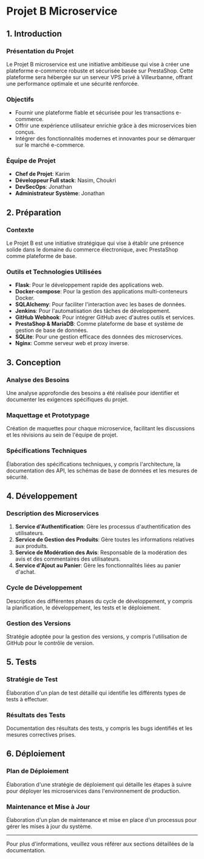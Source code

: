 # Projet B Microservice

## 1. Introduction

### Présentation du Projet
Le Projet B microservice est une initiative ambitieuse qui vise à créer une plateforme e-commerce robuste et sécurisée basée sur PrestaShop. Cette plateforme sera hébergée sur un serveur VPS privé à Villeurbanne, offrant une performance optimale et une sécurité renforcée.

### Objectifs
- Fournir une plateforme fiable et sécurisée pour les transactions e-commerce.
- Offrir une expérience utilisateur enrichie grâce à des microservices bien conçus.
- Intégrer des fonctionnalités modernes et innovantes pour se démarquer sur le marché e-commerce.

### Équipe de Projet
- **Chef de Projet**: Karim
- **Développeur Full stack**: Nasim, Choukri
- **DevSecOps**: Jonathan
- **Administrateur Système**: Jonathan

## 2. Préparation

### Contexte
Le Projet B est une initiative stratégique qui vise à établir une présence solide dans le domaine du commerce électronique, avec PrestaShop comme plateforme de base.

### Outils et Technologies Utilisées
- **Flask**: Pour le développement rapide des applications web.
- **Docker-compose**: Pour la gestion des applications multi-conteneurs Docker.
- **SQLAlchemy**: Pour faciliter l'interaction avec les bases de données.
- **Jenkins**: Pour l'automatisation des tâches de développement.
- **GitHub Webhook**: Pour intégrer GitHub avec d'autres outils et services.
- **PrestaShop & MariaDB**: Comme plateforme de base et système de gestion de base de données.
- **SQLite**: Pour une gestion efficace des données des microservices.
- **Nginx**: Comme serveur web et proxy inverse.

## 3. Conception

### Analyse des Besoins
Une analyse approfondie des besoins a été réalisée pour identifier et documenter les exigences spécifiques du projet.

### Maquettage et Prototypage
Création de maquettes pour chaque microservice, facilitant les discussions et les révisions au sein de l'équipe de projet.

### Spécifications Techniques
Élaboration des spécifications techniques, y compris l'architecture, la documentation des API, les schémas de base de données et les mesures de sécurité.

## 4. Développement

### Description des Microservices
1. **Service d'Authentification**: Gère les processus d'authentification des utilisateurs.
2. **Service de Gestion des Produits**: Gère toutes les informations relatives aux produits.
3. **Service de Modération des Avis**: Responsable de la modération des avis et des commentaires des utilisateurs.
4. **Service d'Ajout au Panier**: Gère les fonctionnalités liées au panier d'achat.

### Cycle de Développement
Description des différentes phases du cycle de développement, y compris la planification, le développement, les tests et le déploiement.

### Gestion des Versions
Stratégie adoptée pour la gestion des versions, y compris l'utilisation de GitHub pour le contrôle de version.

## 5. Tests

### Stratégie de Test
Élaboration d'un plan de test détaillé qui identifie les différents types de tests à effectuer.

### Résultats des Tests
Documentation des résultats des tests, y compris les bugs identifiés et les mesures correctives prises.

## 6. Déploiement

### Plan de Déploiement
Élaboration d'une stratégie de déploiement qui détaille les étapes à suivre pour déployer les microservices dans l'environnement de production.

### Maintenance et Mise à Jour
Élaboration d'un plan de maintenance et mise en place d'un processus pour gérer les mises à jour du système.

---

Pour plus d'informations, veuillez vous référer aux sections détaillées de la documentation.